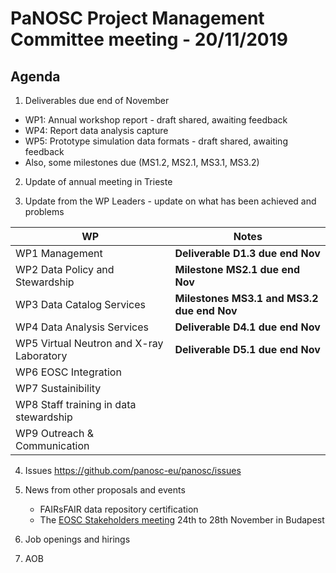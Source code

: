 PaNOSC Project Management Committee meeting - 20/11/2019
========================================================

Agenda
------	

1. Deliverables due end of November
 * WP1: Annual workshop report - draft shared, awaiting feedback
 * WP4: Report data analysis capture
 * WP5: Prototype simulation data formats - draft shared, awaiting feedback
 * Also, some milestones due (MS1.2, MS2.1, MS3.1, MS3.2)

2. Update of annual meeting in Trieste

3. Update from the WP Leaders - update on what has been achieved and problems

| WP | Notes |
| -- | ----- |
| WP1 Management | **Deliverable D1.3 due end Nov** |
| WP2 Data Policy and Stewardship | **Milestone MS2.1 due end Nov** | 
| WP3 Data Catalog Services | **Milestones MS3.1 and MS3.2 due end Nov** | 
| WP4 Data Analysis Services | **Deliverable D4.1 due end Nov** | 
| WP5 Virtual Neutron and X-ray Laboratory | **Deliverable D5.1 due end Nov** | 
| WP6 EOSC Integration | | 
| WP7 Sustainibility |  | 
| WP8 Staff training in data stewardship |  | 
| WP9 Outreach & Communication |  | 

4. Issues https://github.com/panosc-eu/panosc/issues

5. News from other proposals and events
    * FAIRsFAIR data repository certification
    * The [EOSC Stakeholders meeting](https://www.eoscsecretariat.eu/eosc-symposium) 24th to 28th November in Budapest

6. Job openings and hirings

7. AOB
